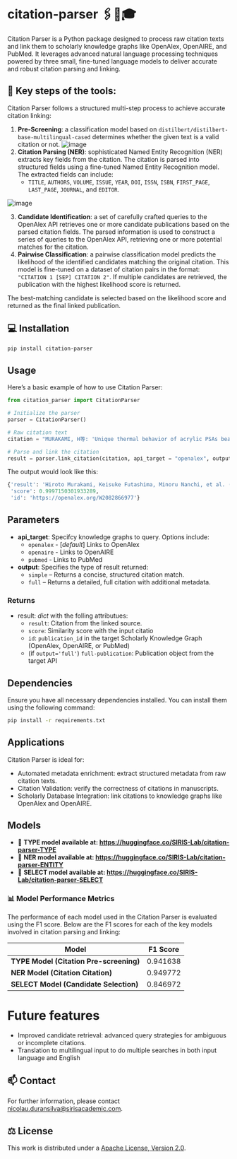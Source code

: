 # citation-parser 🖇️🧻🎓
Citation Parser is a Python package designed to process raw citation texts and link them to scholarly knowledge graphs like OpenAlex, OpenAIRE, and PubMed. It leverages advanced natural language processing techniques powered by three small, fine-tuned language models to deliver accurate and robust citation parsing and linking.

## 🔨 Key steps of the tools:

Citation Parser follows a structured multi-step process to achieve accurate citation linking:

1. **Pre-Screening**: a classification model based on `distilbert/distilbert-base-multilingual-cased` determines whether the given text is a valid citation or not.
![image](https://github.com/user-attachments/assets/39748a7d-192c-4787-aa35-5827c8f0c9bf)
3. **Citation Parsing (NER)**: sophisticated Named Entity Recognition (NER) extracts key fields from the citation. The citation is parsed into structured fields using a fine-tuned Named Entity Recognition model. The extracted fields can include:
    - `TITLE`, `AUTHORS`, `VOLUME`, `ISSUE`, `YEAR`, `DOI`, `ISSN`, `ISBN`, `FIRST_PAGE`, `LAST_PAGE`, `JOURNAL`, and `EDITOR`.

![image](https://github.com/user-attachments/assets/8cb6a723-5373-4685-80c0-4a09ae47ad06)

3. **Candidate Identification**: a set of carefully crafted queries to the OpenAlex API retrieves one or more candidate publications based on the parsed citation fields. The parsed information is used to construct a series of queries to the OpenAlex API, retrieving one or more potential matches for the citation.
4. **Pairwise Classification**: a pairwise classification model predicts the likelihood of the identified candidates matching the original citation. This model is fine-tuned on a dataset of citation pairs in the format: `"CITATION 1 [SEP] CITATION 2"`. If multiple candidates are retrieved, the publication with the highest likelihood score is returned.

The best-matching candidate is selected based on the likelihood score and returned as the final linked publication.

## 💻 Installation

```bash
pip install citation-parser
```

## Usage

Here’s a basic example of how to use Citation Parser:

```python
from citation_parser import CitationParser

# Initialize the parser
parser = CitationParser()

# Raw citation text
citation = "MURAKAMI, H等: 'Unique thermal behavior of acrylic PSAs bearing long alkyl side groups and crosslinked by aluminum chelate', 《EUROPEAN POLYMER JOURNAL》"

# Parse and link the citation
result = parser.link_citation(citation, api_target = "openalex", output = 'simple')
```

The output would look like this:
```python
{'result': 'Hiroto Murakami, Keisuke Futashima, Minoru Nanchi, et al. (2010). Unique thermal behavior of acrylic PSAs bearing long alkyl side groups and crosslinked by aluminum chelate. European Polymer Journal, 47 378-384. doi: 10.1016/j.eurpolymj.2010.12.012',
 'score': 0.9997150301933289,
 'id': 'https://openalex.org/W2082866977'}
```

## Parameters
- **api_target**: Specifcy knowledge graphs to query. Options include:
    - `openalex` - [*default*] Links to OpenAlex
    - `openaire` - Links to OpenAIRE
    - `pubmed` - Links to PubMed
- **output**: Specifies the type of result returned:
    - `simple` – Returns a concise, structured citation match.
    - `full` – Returns a detailed, full citation with additional metadata.

### Returns
- result: *dict* with the folling attributues:
    - `result`: Citation from the linked source.
    - `score`: Similarity score with the input citatio
    - `id`: `publication_id` in the target Scholarly Knowledge Graph (OpenAlex, OpenAIRE, or PubMed)
    - (if `output='full'`) `full-publication`: Publication object from the target API

## Dependencies

Ensure you have all necessary dependencies installed. You can install them using the following command:

```bash
pip install -r requirements.txt
```

## Applications

Citation Parser is ideal for:
- Automated metadata enrichment: extract structured metadata from raw citation texts.
- Citation Validation: verify the correctness of citations in manuscripts.
- Scholarly Database Integration: link citations to knowledge graphs like OpenAlex and OpenAIRE.

## Models
- 🤗 **TYPE model available at: https://huggingface.co/SIRIS-Lab/citation-parser-TYPE**
- 🤗 **NER model available at: https://huggingface.co/SIRIS-Lab/citation-parser-ENTITY**
- 🤗 **SELECT model available at: https://huggingface.co/SIRIS-Lab/citation-parser-SELECT**

### 📊 Model Performance Metrics
The performance of each model used in the Citation Parser is evaluated using the F1 score. Below are the F1 scores for each of the key models involved in citation parsing and linking:

| Model            | F1 Score |
|---------------------|----------|
| **TYPE Model (Citation Pre-screening)**  | 0.941638 |
| **NER Model (Citation Citation)**  | 0.949772 |
 **SELECT Model (Candidate Selection)**  | 0.846972 |

# Future features
- Improved candidate retrieval: advanced query strategies for ambiguous or incomplete citations.
- Translation to multilingual input to do multiple searches in both input language and English

## 📫 Contact

For further information, please contact <nicolau.duransilva@sirisacademic.com>.

## ⚖️ License

This work is distributed under a [Apache License, Version 2.0](https://www.apache.org/licenses/LICENSE-2.0).
